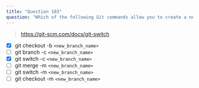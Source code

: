 ```yaml
---
title: "Question 103"
question: "Which of the following Git commands allow you to create a new branch and start working on it in one line? (Select two.)"
---
```



> https://git-scm.com/docs/git-switch
- [x] git checkout -b `<new_branch_name>`
- [ ] git branch -c `<new_branch_name>`
- [x] git switch -c `<new_branch_name>`
- [ ] git merge -m `<new_branch_name>`
- [ ] git switch -m `<new_branch_name>`
- [ ] git checkout -m `<new_branch_name>`
